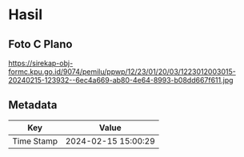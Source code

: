 # Hasil

## Foto C Plano

https://sirekap-obj-formc.kpu.go.id/9074/pemilu/ppwp/12/23/01/20/03/1223012003015-20240215-123932--6ec4a669-ab80-4e64-8993-b08dd667f611.jpg


## Metadata

| Key        | Value               |
| ---------- | ------------------- |
| Time Stamp | 2024-02-15 15:00:29 |



